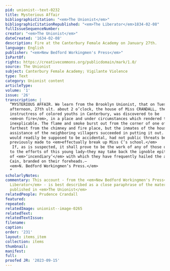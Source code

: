 ```yaml
---
pid: unionist--text-0232
title: Mysterious Affair
bibliographicCitation: "<em>The Unionist</em>"
bibliographicCitationRepublished: "<em>The Liberator</em>1834-02-08"
fullIssueSequenceNumber: 
creator: "<em>The Unionist</em>"
dateCreated: '1634-02-08'
description: Fire at the Canterbury Female Academy on January 27th.
language: English
publisher: "<em>New Bedford Workingmen's Press</em>"
IsPartOf: 
rights: https://creativecommons.org/publicdomain/mark/1.0/
source: The Unionist
subject: Canterbury Female Academy; Vigilante Violence
type: Text
category: Unionist content
articleType: 
volume: '1'
issue: '26'
transcription: |
  “MYSTERIOUS AFFAIR. We learn from the Brooklyn Unionist, that on Tuesday
  afternoon, 27th ult. about 2 o’clock, the house of Miss CRANDALL, the
  instructress of colored youths in Canterbury, was discovered to be
  <em>on fire</em>, in a place and under circumstances which rendered the origin of it
  inexplicable. The flame and smoke burst out from the corner of one of the rooms
  farthest from the chimney and fire place, but the inmates of the house with the
  assistance of the neighboring villagers succeeded in putting it out. This
  would readily be supposed to be accidental, had not public threats been
  previously made to <em>effectually break up Miss C’s school.</em>
   If, as is suspected, it shall prove to be the work of any of those opposed
  to the efforts of this young lady—they may take back the ignoble epithet
  of <em>‘incendiary’</em> with which they have frequently hailed the abolitionists, and wear it like
  Cain, branded on their foreheads.—
  <em>N. Bedford Workingmen’s Press.</em>
  ”
scholarlyNotes: 
commentary: This account - from the <em>New Bedford Workingmen's Press</em> via <em>The
  Liberator</em> - is best described as a close paraphrase of the material that was
  published in <em>The Unionist</em>
relatedPeople: Prudence Crandall
featured: 
repeated: 
relatedImage: unionist--image-0265
relatedText: 
relatedTextIssue: 
filename: 
caption: 
order: '231'
layout: items_item
collection: items
thumbnail: 
manifest: 
full: 
proofed JR: '2023-09-15'
---
```

